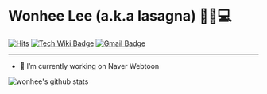 # Wonhee Lee (a.k.a lasagna) 🙋‍♀️💻

[![Hits](https://hits.seeyoufarm.com/api/count/incr/badge.svg?url=https%3A%2F%2Fgithub.com%2Fwonhee009&count_bg=%2379C83D&title_bg=%23555555&icon=github.svg&icon_color=%23E7E7E7&title=hits&edge_flat=false)](https://hits.seeyoufarm.com)
[![Tech Wiki Badge](https://img.shields.io/badge/Tech-Wiki-%23000000?style=flat-square&logo=notion&link=https://www.notion.so/Tech-Wiki-for-wonhee-a-k-a-lasagna-26476d0b0fcd45b7bd4f3b64d56d6f71)](https://www.notion.so/Tech-Wiki-for-wonhee-a-k-a-lasagna-26476d0b0fcd45b7bd4f3b64d56d6f71)
[![Gmail Badge](https://img.shields.io/badge/Gmail-d14836?style=flat-square&logo=Gmail&logoColor=white&link=mailto:wonhee010@gmail.com)](mailto:wonhee010@gmail.com)

---

- 🔭 I’m currently working on Naver Webtoon
<!--
- 📫 How to reach me:
  - 🔥 [Blog](https://wonhee009.github.io)
  - 📑 [Tech Wiki](https://www.notion.so/Tech-Wiki-for-wonhee-a-k-a-lasagna-26476d0b0fcd45b7bd4f3b64d56d6f71)
  - 💼 [Portfolio](https://www.notion.so/Wonhee-Lee-dbbd1e9fd13c42ac958f917a28f68a02)
-->

![wonhee's github stats](https://github-readme-stats.vercel.app/api?username=wonhee009&show_icons=true)


<!--
**wonhee009/wonhee009** is a ✨ _special_ ✨ repository because its `README.md` (this file) appears on your GitHub profile.

Here are some ideas to get you started:

- 🔭 I’m currently working on ...
- 👯 I’m looking to collaborate on ...
- 🤔 I’m looking for help with ...
- 💬 Ask me about ...
- 😄 Pronouns: ...
- ⚡ Fun fact: ...
-->
